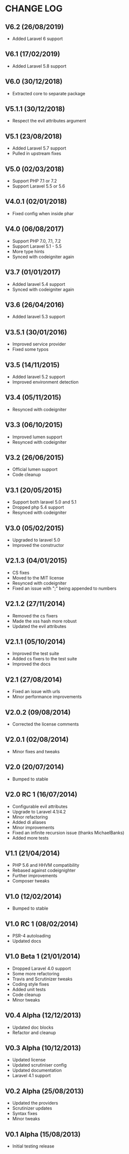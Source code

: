 CHANGE LOG
==========


## V6.2 (26/08/2019)

* Added Laravel 6 support


## V6.1 (17/02/2019)

* Added Laravel 5.8 support


## V6.0 (30/12/2018)

* Extracted core to separate package


## V5.1.1 (30/12/2018)

* Respect the evil attributes argument


## V5.1 (23/08/2018)

* Added Laravel 5.7 support
* Pulled in upstream fixes


## V5.0 (02/03/2018)

* Support PHP 7.1 or 7.2
* Support Laravel 5.5 or 5.6


## V4.0.1 (02/01/2018)

* Fixed config when inside phar


## V4.0 (06/08/2017)

* Support PHP 7.0, 7.1, 7.2
* Support Laravel 5.1 - 5.5
* More type hints
* Synced with codeigniter again


## V3.7 (01/01/2017)

* Added laravel 5.4 support
* Synced with codeigniter again


## V3.6 (26/04/2016)

* Added laravel 5.3 support


## V3.5.1 (30/01/2016)

* Improved service provider
* Fixed some typos


## V3.5 (14/11/2015)

* Added laravel 5.2 support
* Improved environment detection


## V3.4 (05/11/2015)

* Resynced with codeigniter


## V3.3 (06/10/2015)

* Improved lumen support
* Resynced with codeigniter


## V3.2 (26/06/2015)

* Official lumen support
* Code cleanup


## V3.1 (20/05/2015)

* Support both laravel 5.0 and 5.1
* Dropped php 5.4 support
* Resynced with codeigniter


## V3.0 (05/02/2015)

* Upgraded to laravel 5.0
* Improved the constructor


## V2.1.3 (04/01/2015)

* CS fixes
* Moved to the MIT license
* Resynced with codeigniter
* Fixed an issue with ";" being appended to numbers


## V2.1.2 (27/11/2014)

* Removed the cs fixers
* Made the xss hash more robust
* Updated the evil attributes


## V2.1.1 (05/10/2014)

* Improved the test suite
* Added cs fixers to the test suite
* Improved the docs


## V2.1 (27/08/2014)

* Fixed an issue with urls
* Minor performance improvements


## V2.0.2 (09/08/2014)

* Corrected the license comments


## V2.0.1 (02/08/2014)

* Minor fixes and tweaks


## V2.0 (20/07/2014)

* Bumped to stable


## V2.0 RC 1 (16/07/2014)

* Configurable evil attributes
* Upgrade to Laravel 4.1/4.2
* Minor refactoring
* Added di aliases
* Minor improvements
* Fixed an infinite recursion issue (thanks MichaelBanks)
* Added more tests


## V1.1 (21/04/2014)

* PHP 5.6 and HHVM compatibility
* Rebased against codeignighter
* Further improvements
* Composer tweaks


## V1.0 (12/02/2014)

* Bumped to stable


## V1.0 RC 1 (08/02/2014)

* PSR-4 autoloading
* Updated docs


## V1.0 Beta 1 (21/01/2014)

* Dropped Laravel 4.0 support
* Some more refactoring
* Travis and Scrutinizer tweaks
* Coding style fixes
* Added unit tests
* Code cleanup
* Minor tweaks


## V0.4 Alpha (12/12/2013)

* Updated doc blocks
* Refactor and cleanup


## V0.3 Alpha (10/12/2013)

* Updated license
* Updated scrutiniser config
* Updated documentation
* Laravel 4.1 support


## V0.2 Alpha (25/08/2013)

* Updated the providers
* Scrutinizer updates
* Syntax fixes
* Minor tweaks


## V0.1 Alpha (15/08/2013)

* Initial testing release
